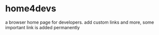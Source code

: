 # home4devs
a browser home page for developers. add custom links and more, some important link is added permanently
